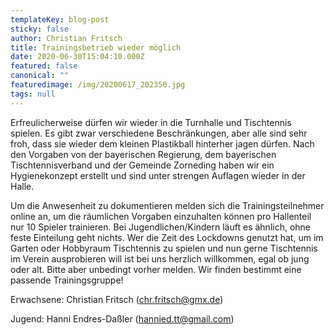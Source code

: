 ```yaml
---
templateKey: blog-post
sticky: false
author: Christian Fritsch
title: Trainingsbetrieb wieder möglich
date: 2020-06-30T15:04:10.000Z
featured: false
canonical: ""
featuredimage: /img/20200617_202350.jpg
tags: null
---
```

Erfreulicherweise dürfen wir wieder in die Turnhalle und Tischtennis spielen. Es gibt zwar verschiedene Beschränkungen, aber alle sind sehr froh, dass sie wieder dem kleinen Plastikball hinterher jagen dürfen. Nach den Vorgaben von der bayerischen Regierung, dem bayerischen Tischtennisverband und der Gemeinde Zorneding  haben wir ein Hygienekonzept erstellt und sind  unter strengen Auflagen wieder in der Halle.

Um die Anwesenheit zu dokumentieren melden sich die Trainingsteilnehmer online an, um die räumlichen Vorgaben einzuhalten können pro Hallenteil nur 10 Spieler trainieren. Bei Jugendlichen/Kindern läuft es ähnlich, ohne feste Einteilung geht nichts.
Wer die Zeit des Lockdowns genutzt hat, um im Garten oder Hobbyraum Tischtennis zu spielen und nun gerne Tischtennis im Verein ausprobieren will ist bei uns herzlich willkommen, egal ob jung oder alt. Bitte aber unbedingt vorher melden. Wir finden bestimmt eine passende Trainingsgruppe!

Erwachsene: Christian Fritsch (chr.fritsch@gmx.de)

Jugend: Hanni Endres-Daßler (hannied.tt@gmail.com)

